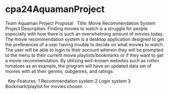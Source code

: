 # cpa24AquamanProject

Team Aquaman Project Proposal
 
Title: Movie Recommendation System
 
Project Description:
Finding movies to watch is a struggle for people 
especially with how there is such an overwhelming amount of 
movies today. The movie recommendation system is a desktop application 
designed to get the preferences of a user having trouble to decide on what movies 
to watch. The user will be able to login to their account wherein they will be prompted 
to the menu to their current movie playlists/bookmarks or if they want to get a movie recommendation. 
By utilizing well-known websites such as rotten tomatoes as an example, the program will have an 
updated data set of movies with all their genres, subgenres, and ratings. 


 
Key-Features:
	1	Recommendation system
	2	Login system
	3	Bookmark/playlist for movies chosen